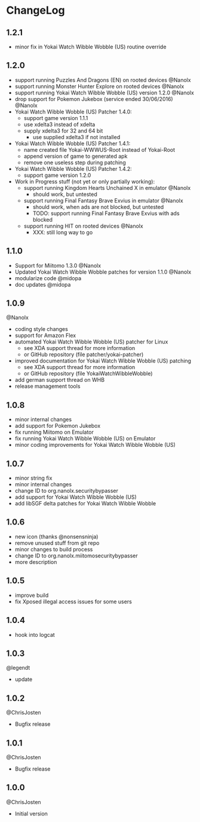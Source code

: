 # ChangeLog

## 1.2.1
- minor fix in Yokai Watch Wibble Wobble (US) routine override

## 1.2.0
- support running Puzzles And Dragons (EN) on rooted devices @Nanolx
- support running Monster Hunter Explore on rooted devices @Nanolx
- support running Yokai Watch Wibble Wobble (US) version 1.2.0 @Nanolx
- drop support for Pokemon Jukebox (service ended 30/06/2016) @Nanolx
- Yokai Watch Wibble Wobble (US) Patcher 1.4.0:
  - support game version 1.1.1
  - use xdelta3 instead of xdelta
  - supply xdelta3 for 32 and 64 bit
    - use supplied xdelta3 if not installed
- Yokai Watch Wibble Wobble (US) Patcher 1.4.1:
  - name created file Yokai-WWWUS-Root instead of Yokai-Root
  - append version of game to generated apk
  - remove one useless step during patching
- Yokai Watch Wibble Wobble (US) Patcher 1.4.2:
  - support game version 1.2.0
- Work in Progress stuff (not yet or only partially working):
  - support running Kingdom Hearts Unchained X in emulator @Nanolx
    - should work, but untested
  - support running Final Fantasy Brave Exvius in emulator @Nanolx
    - should work, when ads are not blocked, but untested
    - TODO: support running Final Fantasy Brave Exvius with ads blocked
  - support running HIT on rooted devices @Nanolx
    - XXX: still long way to go

## 1.1.0
- Support for Miitomo 1.3.0 @Nanolx
- Updated Yokai Watch Wibble Wobble patches for version 1.1.0 @Nanolx
- modularize code @midopa
- doc updates @midopa

## 1.0.9
@Nanolx
- coding style changes
- support for Amazon Flex
- automated Yokai Watch Wibble Wobble (US) patcher for Linux
    - see XDA support thread for more information
    - or GitHub repository (file patcher/yokai-patcher)
- improved documentation for Yokai Watch Wibble Wobble (US) patching
    - see XDA support thread for more information
    - or GitHub repository (file YokaiWatchWibbleWobble)
- add german support thread on WHB
- release management tools

## 1.0.8
- minor internal changes
- add support for Pokemon Jukebox
- fix running Miitomo on Emulator
- fix running Yokai Watch Wibble Wobble (US) on Emulator
- minor coding improvements for Yokai Watch Wibble Wobble (US)

## 1.0.7
- minor string fix
- minor internal changes
- change ID to org.nanolx.securitybypasser
- add support for Yokai Watch Wibble Wobble (US)
- add libSGF delta patches for Yokai Watch Wibble Wobble

## 1.0.6
- new icon (thanks @nonsensninja)
- remove unused stuff from git repo
- minor changes to build process
- change ID to org.nanolx.miitomosecuritybypasser
- more description

## 1.0.5
- improve build
- fix Xposed illegal access issues for some users

## 1.0.4
- hook into logcat

## 1.0.3
@legendt
- update

## 1.0.2
@ChrisJosten
- Bugfix release

## 1.0.1
@ChrisJosten
- Bugfix release

## 1.0.0
@ChrisJosten
- Initial version
